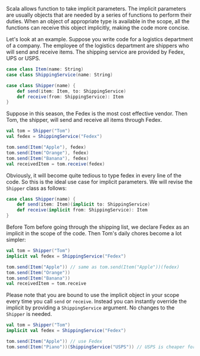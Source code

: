 Scala allows function to take implicit parameters. The implicit parameters are usually objects that are needed by a series of functions to perform their duties. When an object of appropriate type is available in the scope, all the functions can receive this object implicitly, making the code more concise. 

Let's look at an example. Suppose you write code for a logistics department of a company. The employee of the logistics department are shippers who will send and receive items. The shipping service are provided by Fedex, UPS or USPS. 
``` scala
case class Item(name: String)
case class ShippingService(name: String)

case class Shipper(name) {
	def send(item: Item, to: ShippingService)
	def receive(from: ShippingService): Item
}
```

Suppose in this season, the Fedex is the most cost effective vendor. Then Tom, the shipper, will send and receive all items through Fedex. 

``` scala
val tom = Shipper("Tom")
val fedex = ShippingService("Fedex")

tom.send(Item("Apple"), fedex)
tom.send(Item("Orange"), fedex)
tom.send(Item("Banana"), fedex)
val receivedItem = tom.receive(fedex)
```

Obviously, it will become quite tedious to type fedex in every line of the code. So this is the ideal use case for implicit parameters. We will revise the `Shipper` class as follows:

``` scala
case class Shipper(name) {
	def send(item: Item)(implicit to: ShippingService)
	def receive(implicit from: ShippingService): Item
}
```


Before Tom before going through the shipping list, we declare Fedex as an implicit in the scope of the code. Then Tom's daily chores become a lot simpler:

``` scala
val tom = Shipper("Tom")
implicit val fedex = ShippingService("Fedex")

tom.send(Item("Apple")) // same as tom.send(Item("Apple"))(fedex)
tom.send(Item("Orange"))
tom.send(Item("Banana"))
val receivedItem = tom.receive
```

Please note that you are bound to use the implicit object in your scope every time you call `send` or `receive`. Instead you can instantly override the implicit by providing a `ShippingService` argument. No changes to the `Shipper` is needed. 

``` scala
val tom = Shipper("Tom")
implicit val fedex = ShippingService("Fedex")

tom.send(Item("Apple")) // use Fedex
tom.send(Item("Piano"))(ShippingService("USPS")) // USPS is cheaper for large items.
```
